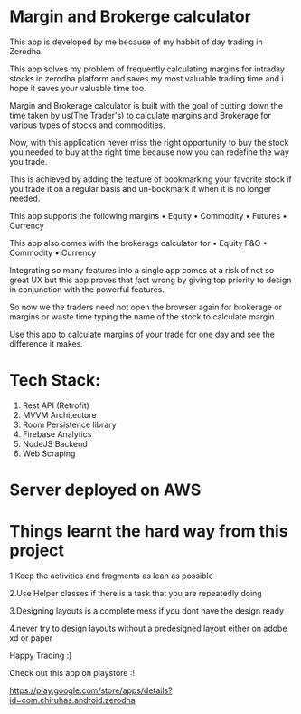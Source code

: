 # Margin and Brokerge calculator

This app is developed by me because of my habbit of day trading in Zerodha.

This app solves my problem of frequently calculating margins for intraday stocks in zerodha platform and saves my most valuable trading time and i hope it saves your valuable time too.

Margin and Brokerage calculator is built with the goal of cutting down the time taken by us(The Trader's) to calculate margins and Brokerage for various types of stocks and commodities.

Now, with this application never miss the right opportunity to buy the stock you needed to buy at the right time because now you can redefine the way you trade.

This is achieved by adding the feature of bookmarking your favorite stock if you trade it on a regular basis and un-bookmark it when it is no longer needed.

This app supports the following margins
• Equity
• Commodity
• Futures
• Currency

This app also comes with the brokerage calculator for
• Equity F&O
• Commodity
• Currency

Integrating so many features into a single app comes at a risk of not so great UX but this app proves that fact wrong by giving top priority to design in conjunction with the powerful features.

So now we the traders need not open the browser again for brokerage or margins or waste time typing the name of the stock to calculate margin.

Use this app to calculate margins of your trade for one day and see the difference it makes.


# Tech Stack:

1. Rest API (Retrofit)
2. MVVM Architecture
3. Room Persistence library
4. Firebase Analytics
5. NodeJS Backend
6. Web Scraping

# Server deployed on AWS 


# Things learnt the hard way from this project

1.Keep the activities and fragments as lean as possible

2.Use Helper classes if there is a task that you are repeatedly doing

3.Designing layouts is a complete mess if you dont have the design ready

4.never try to design layouts without a predesigned layout either on adobe xd or paper



Happy Trading :)


Check out this app on playstore :!

https://play.google.com/store/apps/details?id=com.chiruhas.android.zerodha
